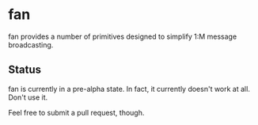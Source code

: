 fan
===

fan provides a number of primitives designed to simplify 1:M message broadcasting.

Status
------

fan is currently in a pre-alpha state. In fact, it currently doesn't work at all. Don't use it.

Feel free to submit a pull request, though.
